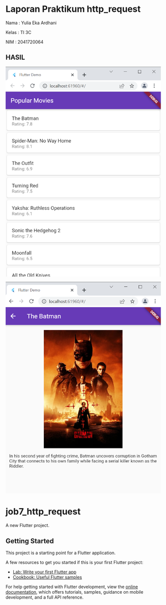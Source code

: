# Laporan Praktikum http_request

Nama : Yulia Eka Ardhani

Kelas : TI 3C

NIM : 2041720064

## HASIL
![EMPTY ACTIVITY](ss/ss1.png)

![EMPTY ACTIVITY](ss/ss2.png)

# job7_http_request

A new Flutter project.

## Getting Started

This project is a starting point for a Flutter application.

A few resources to get you started if this is your first Flutter project:

- [Lab: Write your first Flutter app](https://docs.flutter.dev/get-started/codelab)
- [Cookbook: Useful Flutter samples](https://docs.flutter.dev/cookbook)

For help getting started with Flutter development, view the
[online documentation](https://docs.flutter.dev/), which offers tutorials,
samples, guidance on mobile development, and a full API reference.
